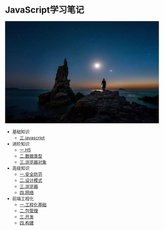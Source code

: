 # JavaScript学习笔记
![](./src/.vuepress/public/home.png)

- 基础知识
  - [三.javascript](./base/vue2.x/1.index.html)
- 进阶知识
  - [一.H5](./senior/component/1.index.html)
  - [二.数据类型](./senior/typescript/1.index.html)
  - [三.浏览器对象](./senior/deploy/1.index.html)
- 高级知识
  - [一.安全防范](./source/vue-cli2.x/1.index.html)
  - [二.设计模式](./source/vue2.x/1.index.html)
  - [三.浏览器](./source/vue-router3.x/1.index.html)
  - [四.网络](./source/vuex3.x/1.index.html)
- 前端工程化
  - [一.工程化基础](./source/vue-cli3.x/1.index.html)
  - [二.包管理](./source/vue3.x/1.index.html)
  - [三.开发](./source/vue-router4.x/1.index.html)
  - [四.构建](./source/vuex4.x/1.index.html)
